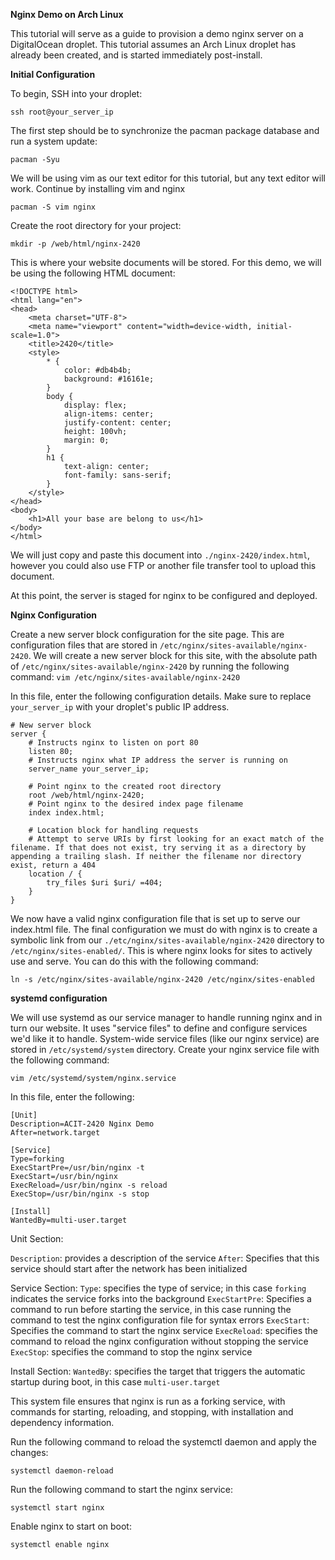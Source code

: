 **Nginx Demo on Arch Linux**

This tutorial will serve as a guide to provision a demo nginx server on a DigitalOcean droplet. This tutorial assumes an Arch Linux droplet has already been created, and is started immediately post-install.

**Initial Configuration**

To begin, SSH into your droplet:

`ssh root@your_server_ip`

The first step should be to synchronize the pacman package database and run a system update:

`pacman -Syu`

We will be using vim as our text editor for this tutorial, but any text editor will work. Continue by installing vim and nginx

`pacman -S vim nginx`

Create the root directory for your project:

`mkdir -p /web/html/nginx-2420`

This is where your website documents will be stored. For this demo, we will be using the following HTML document:

```
<!DOCTYPE html>
<html lang="en">
<head>
    <meta charset="UTF-8">
    <meta name="viewport" content="width=device-width, initial-scale=1.0">
    <title>2420</title>
    <style>
        * {
            color: #db4b4b;
            background: #16161e;
        }
        body {
            display: flex;
            align-items: center;
            justify-content: center;
            height: 100vh;
            margin: 0;
        }
        h1 {
            text-align: center;
            font-family: sans-serif;
        }
    </style>
</head>
<body>
    <h1>All your base are belong to us</h1>
</body>
</html>
```

We will just copy and paste this document into `./nginx-2420/index.html`, however you could also use FTP or another file transfer tool to upload this document.

At this point, the server is staged for nginx to be configured and deployed.

**Nginx Configuration**

Create a new server block configuration for the site page. This are configuration files that are stored in `/etc/nginx/sites-available/nginx-2420`. We will create a new server block for this site, with the absolute path of `/etc/nginx/sites-available/nginx-2420` by running the following command:
`vim /etc/nginx/sites-available/nginx-2420`

In this file, enter the following configuration details. Make sure to replace `your_server_ip` with your droplet's public IP address.

```
# New server block
server { 
    # Instructs nginx to listen on port 80
    listen 80; 
    # Instructs nginx what IP address the server is running on
    server_name your_server_ip; 

    # Point nginx to the created root directory
    root /web/html/nginx-2420; 
    # Point nginx to the desired index page filename
    index index.html; 

    # Location block for handling requests
    # Attempt to serve URIs by first looking for an exact match of the filename. If that does not exist, try serving it as a directory by appending a trailing slash. If neither the filename nor directory exist, return a 404
    location / { 
        try_files $uri $uri/ =404; 
    }
}
```

We now have a valid nginx configuration file that is set up to serve our index.html file. The final configuration we must do with nginx is to create a symbolic link from our `./etc/nginx/sites-available/nginx-2420` directory to `/etc/nginx/sites-enabled/`. This is where nginx looks for sites to actively use and serve. You can do this with the following command:

`ln -s /etc/nginx/sites-available/nginx-2420 /etc/nginx/sites-enabled`

**systemd configuration**

We will use systemd as our service manager to handle running nginx and in turn our website. It uses "service files" to define and configure services we'd like it to handle. System-wide service files (like our nginx service) are stored in `/etc/systemd/system` directory. Create your nginx service file with the following command:

`vim /etc/systemd/system/nginx.service`

In this file, enter the following:

```
[Unit]
Description=ACIT-2420 Nginx Demo
After=network.target

[Service]
Type=forking
ExecStartPre=/usr/bin/nginx -t
ExecStart=/usr/bin/nginx
ExecReload=/usr/bin/nginx -s reload
ExecStop=/usr/bin/nginx -s stop

[Install]
WantedBy=multi-user.target
```

Unit Section:

`Description`: provides a description of the service
`After`: Specifies that this service should start after the network has been initialized

Service Section:
`Type`: specifies the type of service; in this case `forking` indicates the service forks into the background
`ExecStartPre`: Specifies a command to run before starting the service, in this case running the command to test the nginx configuration file for syntax errors
`ExecStart`: Specifies the command to start the nginx service
`ExecReload`: specifies the command to reload the nginx configuration without stopping the service
`ExecStop`: specifies the command to stop the nginx service

Install Section:
`WantedBy`: specifies the target that triggers the automatic startup during boot, in this case `multi-user.target`

This system file ensures that nginx is run as a forking service, with commands for starting, reloading, and stopping, with installation and dependency information.

Run the following command to reload the systemctl daemon and apply the changes:

`systemctl daemon-reload`

Run the following command to start the nginx service:

`systemctl start nginx`

Enable nginx to start on boot:

`systemctl enable nginx`
